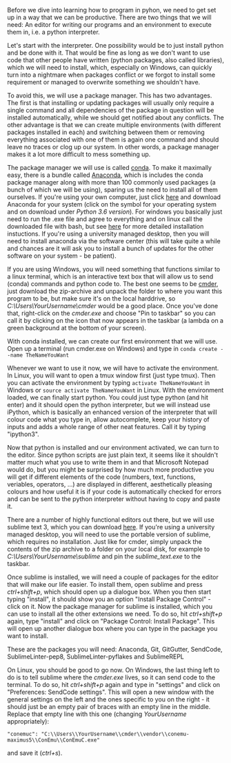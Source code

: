 Before we dive into learning how to program in pyhon, we need to get set up in a way that we can be productive. There are two things that we will need: An editor for writing our programs and an environment to execute them in, i.e. a python interpreter.

Let's start with the interpreter. One possibility would be to just install python and be done with it. That would be fine as long as we don't want to use code that other people have written (python packages, also called libraries), which we will need to install, which, especially on Windows, can quickly turn into a nightmare when packages conflict or we forgot to install some requirement or managed to overwrite something we shouldn't have.

To avoid this, we will use a package manager. This has two advantages. The first is that installing or updating packages will usually only require a single command and all dependencies of the package in question will be installed automatically, while we should get notified about any conflicts. The other advantage is that we can create multiple environments (with different packages installed in each) and switching between them or removing everything associated with one of them is again one command and should leave no traces or clog up our system. In other words, a package manager makes it a lot more difficult to mess something up.

The package manager we will use is called [conda](https://conda.io/docs/). To make it maximally easy, there is a bundle called [Anaconda](https://www.anaconda.com), which is includes the conda package manager along with more than 100 commonly used packages (a bunch of which we will be using), sparing us the need to install all of them ourselves. If you're using your own computer, just click [here](https://www.anaconda.com/download/) and download Anaconda for your system (click on the symbol for your operating system and on download under *Python 3.6 version*). For windows you basically just need to run the .exe file and agree to everything and on linux call the downloaded file with bash, but see [here](https://docs.anaconda.com/anaconda/install) for more detailed installation instuctions. If you're using a university managed desktop, then you will need to install anaconda via the software center (this will take quite a while and chances are it will ask you to install a bunch of updates for the other software on your system - be patient).

If you are using Windows, you will need something that functions similar to a linux terminal, which is an interactive text box that will allow us to send (conda) commands and python code to. The best one seems to be [cmder](http://cmder.net/), just download the zip-archive and unpack the folder to where you want this program to be, but make sure it's on the local harddrive, so *C:\Users\YourUsername\cmder* would be a good place. Once you've done that, right-click on the *cmder.exe* and choose "Pin to taskbar" so you can call it by clicking on the icon that now appears in the taskbar (a lambda on a green background at the bottom of your screen).

With conda installed, we can create our first environment that we will use. Open up a terminal (run cmder.exe on Windows) and type in `conda create --name TheNameYouWant`

Whenever we want to use it now, we will have to activate the environment. In Linux, you will want to open a tmux window first (just type tmux). Then you can activate the environment by typing `activate TheNameYouWant` in Windows or `source activate TheNameYouWant` in Linux. With the environment loaded, we can finally start python. You could just type python (and hit enter) and it should open the python interpreter, but we will instead use iPython, which is basically an enhanced version of the interpreter that will colour code what you type in, allow autocomplete, keep your history of inputs and adds a whole range of other neat features. Call it by typing "ipython3".

Now that python is installed and our environment activated, we can turn to the editor. Since python scripts are just plain text, it seems like it shouldn't matter much what you use to write them in and that Microsoft Notepad would do, but you might be surprised by how much more productive you will get if different elements of the code (numbers, text, functions, veriables, operators, ...) are displayed in different, aesthetically pleasing colours and how useful it is if your code is automatically checked for errors and can be sent to the python interpreter without having to copy and paste it.

There are a number of highly functional editors out there, but we will use sublime text 3, which you can download [here](https://www.sublimetext.com/3). If you're using a university managed desktop, you will need to use the portable version of sublime, which requires no installation. Just like for cmder, simply unpack the contents of the zip archive to a folder on your local disk, for example to *C:\Users\YourUsername\sublime* and pin the *sublime_text.exe* to the taskbar.

Once sublime is installed, we will need a couple of packages for the editor that will make our life easier. To install them, open sublime and press *ctrl+shift+p*, which should open up a dialogue box. When you then start typing "install", it should show you an option "Install Package Control" - click on it. Now the package manager for sublime is installed, which you can use to install all the other extensions we need. To do so, hit *ctrl+shift+p* again, type "install" and click on "Package Control: Install Package". This will open up another dialogue box where you can type in the package you want to install.

These are the packages you will need: Anaconda, Git, GitGutter, SendCode, SublimeLinter-pep8, SublimeLinter-pyflakes and SublimeREPL

On Linux, you should be good to go now. On Windows, the last thing left to do is to tell sublime where the *cmder.exe* lives, so it can send code to the terminal. To do so, hit *ctrl+shift+p* again and type in "settings" and click on "Preferences: SendCode settings". This will open a new window with the general settings on the left and the ones specific to you on the right - it should just be an empty pair of braces with an empty line in the middle. Replace that empty line with this one (changing *YourUsername* appropriately):

`"conemuc": "C:\\Users\\YourUsername\\cmder\\vendor\\conemu-maximus5\\ConEmu\\ConEmuC.exe"`

and save it (*ctrl+s*).
